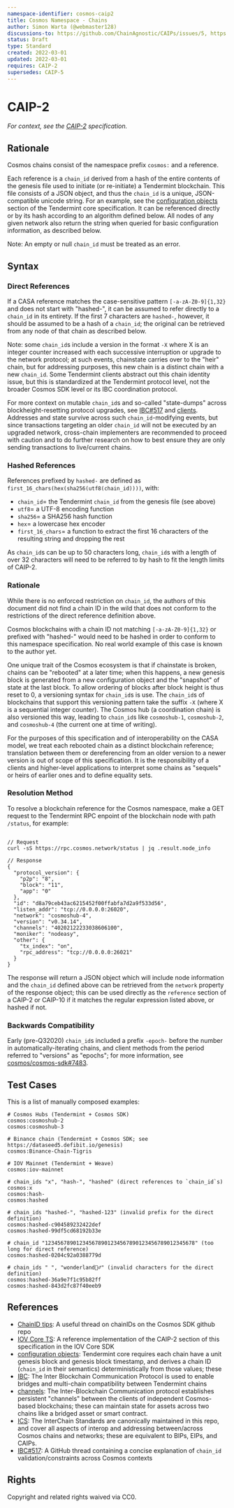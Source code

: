 ```yaml
---
namespace-identifier: cosmos-caip2
title: Cosmos Namespace - Chains
author: Simon Warta (@webmaster128)
discussions-to: https://github.com/ChainAgnostic/CAIPs/issues/5, https://github.com/ChainAgnostic/CAIPs/issues/6, https://github.com/ChainAgnostic/CAIPs/pull/1
status: Draft
type: Standard
created: 2022-03-01
updated: 2022-03-01
requires: CAIP-2
supersedes: CAIP-5
---
```


# CAIP-2

*For context, see the [CAIP-2] specification.*

## Rationale

Cosmos chains consist of the namespace prefix `cosmos:` and a reference.

Each reference is a `chain_id` derived from a hash of the entire contents of the
genesis file used to initiate (or re-initiate) a Tendermint blockchain. This
file consists of a JSON object, and thus the `chain_id` is a unique, JSON-compatible
unicode string. For an example, see the [configuration objects] section of the
Tendermint core specification.  It can be referenced directly or by its hash
according to an algorithm defined below.  All nodes of any given network also
return the string when queried for basic configuration information, as described
below. 

Note: An empty or null `chain_id` must be treated as an error.

## Syntax 

### Direct References

If a CASA reference matches the case-sensitive pattern `[-a-zA-Z0-9]{1,32}` and
does not start with "hashed-", it can be assumed to refer directly to a
`chain_id` in its entirety.  If the first 7 characters are `hashed-`,
however, it should be assumed to be a hash of a `chain_id`; the original can be
retrieved from any node of that chain as described below.  

Note: some `chain_id`s include a version in the format `-X` where X is an
integer counter increased with each successive interruption or upgrade to the
network protocol; at such events, chainstate carries over to the "heir" chain,
but for addressing purposes, this new chain is a distinct chain with a new
`chain_id`.  Some Tendermint clients abstract out this chain identity issue, but
this is standardized at the Tendermint protocol level, not the broader Cosmos
SDK level or its IBC coordination protocol.

For more context on mutable `chain_id`s and so-called "state-dumps" across
blockheight-resetting protocol upgrades, see [IBC#517] and [clients].
Addresses and state survive across such `chain_id`-modifying events, but since
transactions targeting an older `chain_id` will not be executed by an upgraded
network, cross-chain implementers are recommended to proceed with caution and to
do further research on how to best ensure they are only sending transactions to
live/current chains.

### Hashed References

References prefixed by `hashed-` are defined as
`first_16_chars(hex(sha256(utf8(chain_id))))`, with:

- `chain_id`= the Tendermint `chain_id` from the genesis file (see above)
- `utf8`= a UTF-8 encoding function
- `sha256`= a SHA256 hash function
- `hex`= a lowercase hex encoder
- `first_16_chars`= a function to extract the first 16 characters of the
  resulting string and dropping the rest

As `chain_id`s can be up to 50 characters long, `chain_id`s with a length of
over 32 characters will need to be referred to by hash to fit the length limits
of CAIP-2.

### Rationale

While there is no enforced restriction on `chain_id`, the authors of this
document did not find a chain ID in the wild that does not conform to the
restrictions of the direct reference definition above.

Cosmos blockchains with a chain ID not matching `[-a-zA-Z0-9]{1,32}` or prefixed
with "hashed-" would need to be hashed in order to conform to this namespace
specification. No real world example of this case is known to the author yet.

One unique trait of the Cosmos ecosystem is that if chainstate is broken, chains
can be "rebooted" at a later time; when this happens, a new genesis block is
generated from a new configuration object and the "snapshot" of state at the
last block. To allow ordering of blocks after block height is thus reset to 0, a
versioning syntax for `chain_id`s is use. The `chain_id`s of blockchains that
support this versioning pattern take the suffix `-X` (where X is a sequential
integer counter). The Cosmos hub (a coordination chain) is also versioned this
way, leading to `chain_id`s like `cosmoshub-1`, `cosmoshub-2`, and `cosmoshub-4`
(the current one at time of writing).

For the purposes of this specification and of interoperability on the CASA
model, we treat each rebooted chain as a distinct blockchain reference;
translation between them or dereferencing from an older version to a newer
version is out of scope of this specification. It is the responsibility of a
clients and higher-level applications to interpret some chains as "sequels" or
heirs of earlier ones and to define equality sets.

### Resolution Method

To resolve a blockchain reference for the Cosmos namespace, make a GET request
to the Tendermint RPC enpoint of the blockchain node with path `/status`, for
example:

```jsonc

// Request
curl -sS https://rpc.cosmos.network/status | jq .result.node_info

// Response
{
  "protocol_version": {
    "p2p": "8",
    "block": "11",
    "app": "0"
  },
  "id": "d8a79ceb43ac6215452f00ffabfa7d2a9f533d56",
  "listen_addr": "tcp://0.0.0.0:26020",
  "network": "cosmoshub-4",
  "version": "v0.34.14",
  "channels": "40202122233038606100",
  "moniker": "nodeasy",
  "other": {
    "tx_index": "on",
    "rpc_address": "tcp://0.0.0.0:26021"
  }
}
```
The response will return a JSON object which will include node information and
the `chain_id` defined above can be retrieved from the `network` property of the
response object; this can be used directly as the `reference` section of a
CAIP-2 or CAIP-10 if it matches the regular expression listed above, or hashed
if not.

### Backwards Compatibility

Early (pre-Q32020) `chain_id`s included a prefix `-epoch-` before the number in
automatically-iterating chains, and client methods from the period referred to
"versions" as "epochs"; for more information, see
[cosmos/cosmos-sdk#7483](https://github.com/cosmos/cosmos-sdk/pull/7483).

## Test Cases

This is a list of manually composed examples:

```
# Cosmos Hubs (Tendermint + Cosmos SDK)
cosmos:cosmoshub-2
cosmos:cosmoshub-3

# Binance chain (Tendermint + Cosmos SDK; see https://dataseed5.defibit.io/genesis)
cosmos:Binance-Chain-Tigris

# IOV Mainnet (Tendermint + Weave)
cosmos:iov-mainnet

# chain_ids "x", "hash-", "hashed" (direct references to `chain_id`s)
cosmos:x
cosmos:hash-
cosmos:hashed

# chain_ids "hashed-", "hashed-123" (invalid prefix for the direct definition)
cosmos:hashed-c904589232422def
cosmos:hashed-99df5cd68192b33e

# chain_id "123456789012345678901234567890123456789012345678" (too long for direct reference)
cosmos:hashed-0204c92a0388779d

# chain_ids " ", "wonderland🧝‍♂️" (invalid characters for the direct definition)
cosmos:hashed-36a9e7f1c95b82ff
cosmos:hashed-843d2fc87f40eeb9
```

## References

- [ChainID tips]: A useful thread on chainIDs on the Cosmos SDK github repo
- [IOV Core TS]: A reference implementation of the CAIP-2 section of this specification in the IOV Core SDK
- [configuration objects]: Tendermint core requires each chain have a unit
      genesis block and genesis block timestamp, and derives a chain ID
      (`chain_id` in their semantics) deterministically from those values; these
- [IBC]: The Inter Blockchain Communication Protocol is used to enable bridges and multi-chain compatibility between Tendermint chains
- [channels]: The Inter-Blockchain Communication protocol establishes
      persistent "channels" between the clients of independent Cosmos-based
      blockchains; these can maintain state for assets across two chains like a
      bridged asset or smart contract.
- [ICS]: The InterChain Standards are canonically maintained in this repo, and
      cover all aspects of interop and addressing between/across Cosmos chains
      and networks; these are equivalent to BIPs, EIPs, and CAIPs.
- [IBC#517]: A GitHub thread containing a concise explanation of `chain_id` validation/constraints across Cosmos contexts 

[addresses]: https://docs.cosmos.network/v0.42/basics/accounts.html
[IBC#517]: https://github.com/cosmos/ibc/issues/517
[IBC]: https://github.com/cosmos/ibc-go/blob/main/docs/ibc/overview.md
[ICS]: https://github.com/cosmos/ibc
[ChainID tips]: https://github.com/cosmos/cosmos-sdk/issues/5363
[channels]: https://github.com/cosmos/ibc-go/blob/main/docs/ibc/overview.md#channels
[clients]: https://github.com/cosmos/ibc-go/blob/main/docs/ibc/overview.md#clients
[configuration objects]: https://docs.tendermint.com/v0.35/tendermint-core/using-tendermint.html#fields
[IOV Core TS]: https://github.com/iov-one/iov-core/blob/1cd39e708b/packages/iov-cosmos/src/caip5.ts
[BIP_0173]: https://en.bitcoin.it/wiki/BIP_0173
[CAIP-2]: https://github.com/ChainAgnostic/CAIPs/blob/master/CAIPs/caip-2.md
[CAIP-10]: https://github.com/ChainAgnostic/CAIPs/blob/master/CAIPs/caip-10.md
[CAIP-19]: https://github.com/ChainAgnostic/CAIPs/blob/master/CAIPs/caip-19.md
[CAIP-21]: https://github.com/ChainAgnostic/CAIPs/blob/master/CAIPs/caip-21.md
[CAIP-22]: https://github.com/ChainAgnostic/CAIPs/blob/master/CAIPs/caip-22.md

## Rights

Copyright and related rights waived via CC0.
